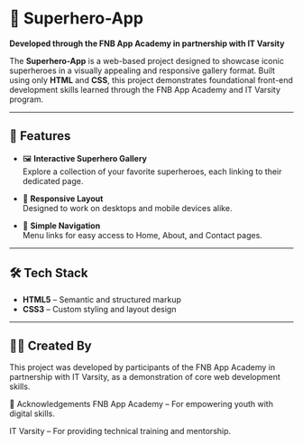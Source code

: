 # 🦸 Superhero-App

**Developed through the FNB App Academy in partnership with IT Varsity**

The **Superhero-App** is a web-based project designed to showcase iconic superheroes in a visually appealing and responsive gallery format. Built using only **HTML** and **CSS**, this project demonstrates foundational front-end development skills learned through the FNB App Academy and IT Varsity program.

---

## 🌟 Features

- 🖼️ **Interactive Superhero Gallery**  
  Explore a collection of your favorite superheroes, each linking to their dedicated page.

- 📱 **Responsive Layout**  
  Designed to work on desktops and mobile devices alike.

- 🔗 **Simple Navigation**  
  Menu links for easy access to Home, About, and Contact pages.

---

## 🛠️ Tech Stack

- **HTML5** – Semantic and structured markup
- **CSS3** – Custom styling and layout design

---

## 👨‍🎓 Created By
This project was developed by participants of the FNB App Academy in partnership with IT Varsity, as a demonstration of core web development skills.

🙌 Acknowledgements
FNB App Academy – For empowering youth with digital skills.

IT Varsity – For providing technical training and mentorship.








